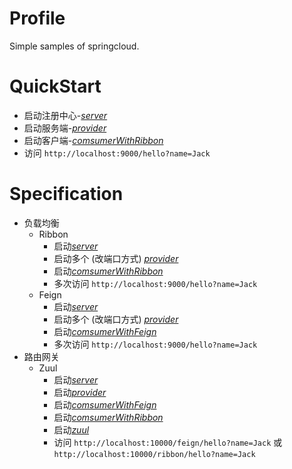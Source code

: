 # Profile
Simple samples of springcloud.
# QuickStart
  * 启动注册中心-[*server*](./springcloud-server/src/main/java/fun/ehe/App.java)
  * 启动服务端-[*provider*](./springcloud-provider/src/main/java/fun/ehe/App.java)
  * 启动客户端-[*comsumerWithRibbon*](./springcloud-cousumer-ribbon/src/main/java/fun/ehe/App.java)
  * 访问 `http://localhost:9000/hello?name=Jack`
# Specification
  * 负载均衡
    * Ribbon
      * 启动[*server*](./springcloud-server/src/main/java/fun/ehe/App.java)
      * 启动多个 (改端口方式) [*provider*](./springcloud-provider/src/main/java/fun/ehe/App.java)
      * 启动[*comsumerWithRibbon*](./springcloud-cousumer-ribbon/src/main/java/fun/ehe/App.java)
      * 多次访问 `http://localhost:9000/hello?name=Jack`
    * Feign
      * 启动[*server*](./springcloud-server/src/main/java/fun/ehe/App.java)
      * 启动多个 (改端口方式) [*provider*](./springcloud-provider/src/main/java/fun/ehe/App.java)
      * 启动[*comsumerWithFeign*](./springcloud-consumer-feign/src/main/java/fun/ehe/App.java)
      * 多次访问 `http://localhost:9000/hello?name=Jack`
  * 路由网关
    * Zuul
      * 启动[*server*](./springcloud-server/src/main/java/fun/ehe/App.java)
      * 启动[*provider*](./springcloud-provider/src/main/java/fun/ehe/App.java)
      * 启动[*comsumerWithFeign*](./springcloud-consumer-feign/src/main/java/fun/ehe/App.java)
      * 启动[*comsumerWithRibbon*](./springcloud-cousumer-ribbon/src/main/java/fun/ehe/App.java)
      * 启动[*zuul*](./springcloud-zuul/src/main/java/fun/ehe/App.java)
      * 访问 `http://localhost:10000/feign/hello?name=Jack` 或 `http://localhost:10000/ribbon/hello?name=Jack`